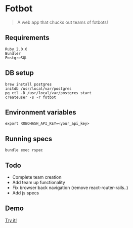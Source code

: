 # Fotbot

> A web app that chucks out teams of fotbots!

## Requirements

    Ruby 2.0.0
    Bundler
    PostgreSQL

## DB setup

    brew install postgres
    initdb /usr/local/var/postgres
    pg_ctl -D /usr/local/var/postgres start
    createuser -s -r fotbot

## Environment variables

    export ROBOHASH_API_KEY=<your_api_key>

## Running specs

    bundle exec rspec

## Todo

* Complete team creation
* Add team up functionality
* Fix browser back navigation (remove react-router-rails..)
* Add js specs

## Demo

[Try it!](http://fotbot.herokuapp.com)
